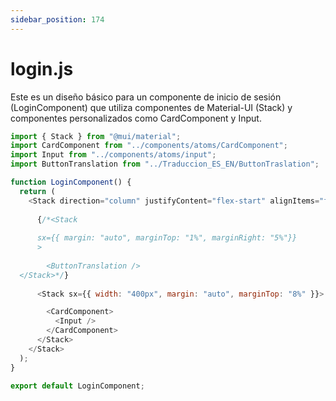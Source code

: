 ```yaml
---
sidebar_position: 174
---
```


# login.js

Este es un diseño básico para un componente de inicio de sesión (LoginComponent) que utiliza componentes de Material-UI (Stack) y componentes personalizados como CardComponent y Input.

```js
import { Stack } from "@mui/material";
import CardComponent from "../components/atoms/CardComponent";
import Input from "../components/atoms/input";
import ButtonTranslation from "../Traduccion_ES_EN/ButtonTraslation";

function LoginComponent() {
  return (
    <Stack direction="column" justifyContent="flex-start" alignItems="flex-end">
      
      {/*<Stack
        
      sx={{ margin: "auto", marginTop: "1%", marginRight: "5%"}}
      >
        
        <ButtonTranslation />
  </Stack>*/}
      
      <Stack sx={{ width: "400px", margin: "auto", marginTop: "8%" }}>

        <CardComponent>
          <Input />
        </CardComponent>
      </Stack>
    </Stack>
  );
}

export default LoginComponent;
```